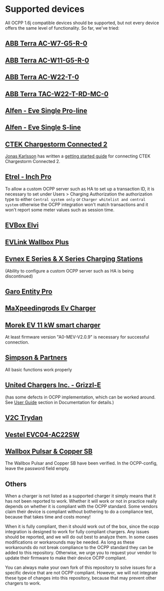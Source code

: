 Supported devices
=================

All OCPP 1.6j compatible devices should be supported, but not every device offers the same level of functionality. So far, we've tried:

## [ABB Terra AC-W7-G5-R-0](https://new.abb.com/products/6AGC082156/tac-w7-g5-r-0)

## [ABB Terra AC-W11-G5-R-0](https://new.abb.com/products/6AGC082156/tac-w11-g5-r-0)

## [ABB Terra AC-W22-T-0](https://new.abb.com/products/6AGC081279/tac-w22-t-0)

## [ABB Terra TAC-W22-T-RD-MC-0](https://new.abb.com/products/6AGC081281/tac-w22-t-rd-mc-0)

## [Alfen - Eve Single Pro-line](https://alfen.com/en/ev-charge-points/alfen-product-range)

## [Alfen - Eve Single S-line](https://alfen.com/en/ev-charge-points/alfen-product-range)

## [CTEK Chargestorm Connected 2](https://www.ctek.com/uk/ev-charging/chargestorm%C2%AE-connected-2)
[Jonas Karlsson](https://github.com/jonasbkarlsson) has written a [getting started guide](https://github.com/jonasbkarlsson/ocpp/wiki/CTEK-Chargestorm-Connected-2) for connecting CTEK Chargestorm Connected 2.

## [Etrel - Inch Pro](https://etrel.com/charging-solutions/inch-pro/)
To allow a custom OCPP server such as HA to set up a transaction ID, it is necessary to set under Users > Charging Authorization the
authorization type to either `Central system only` or `Charger whitelist and central system` otherwise the OCPP integration won't
match transactions and it won't report some meter values such as session time.

## [EVBox Elvi](https://evbox.com/en/ev-chargers/elvi)

## [EVLink Wallbox Plus](https://www.se.com/ww/en/product/EVH3S22P0CK/evlink-wallbox-plus---t2-attached-cable---3-phase---32a-22kw/)

## [Evnex E Series & X Series Charging Stations](https://www.evnex.com/)
(Ability to configure a custom OCPP server such as HA is being discontinued)

## [Garo Entity Pro](https://www.garo.se/en/professional/products/e-mobility/wallbox/entity-pro/wallbox-entity-pro-22-sigi-o)

## [MaXpeedingrods Ev Charger](https://www.maxpeedingrods.com/category/ev-charger.html)

## [Morek EV 11 kW smart charger](https://ev.morek.eu/product/ev-charging-mev11drewn6t2/)
At least firmware version "A0-MEV-V2.0.9" is necessary for successful connection.

## [Simpson & Partners](https://simpson-partners.com/home-ev-charger/)
All basic functions work properly

## [United Chargers Inc. - Grizzl-E](https://grizzl-e.com/about/)
(has some defects in OCPP implementation, which can be worked around. See [User Guide](https://github.com/lbbrhzn/ocpp/blob/main/docs/user-guide.md) section in Documentation for details.)

## [V2C Trydan](https://v2charge.com/trydan)

## [Vestel EVC04-AC22SW](https://www.vestel-echarger.com/EVC04_HomeSmart22kW.html)

## [Wallbox Pulsar & Copper SB](https://wallbox.com/en_uk/wallbox-pulsar)
The Wallbox Pulsar and Copper SB have been verified.
In the OCPP-config, leave the password field empty.

## Others
When a charger is not listed as a supported charger it simply means that it has not been reported to work. Whether it will work or not in practice really depends on whether it is compliant with the OCPP standard. Some vendors claim their device is compliant without bothering to do a compliance test, because that takes time and costs money!

When it is fully compliant, then it should work out of the box, since the ocpp integration is designed to work for fully compliant chargers. Any issues should be reported, and we will do out best to analyze them. In some cases modifications or workarounds may be needed. As long as these workarounds do not break compliance to the OCPP standard they can be added to this repository.
Otherwise, we urge you to request your vendor to update their firmware to make their device OCPP compliant.

You can always make your own fork of this repository to solve issues for a specific device that are not OCPP compliant. However, we will not integrate these type of changes into this repository, because that may prevent other chargers to work.
